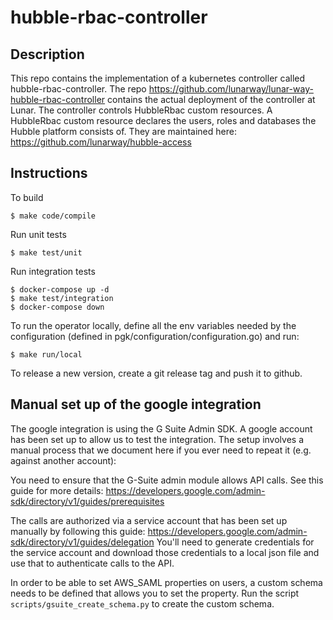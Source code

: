 # hubble-rbac-controller

## Description
This repo contains the implementation of a kubernetes controller called hubble-rbac-controller.
The repo https://github.com/lunarway/lunar-way-hubble-rbac-controller contains the actual deployment of the controller at Lunar.
The controller controls HubbleRbac custom resources. A HubbleRbac custom resource declares the users, roles and databases the Hubble platform consists of. They are maintained here: https://github.com/lunarway/hubble-access

## Instructions
To build
```
$ make code/compile 
```
Run unit tests
```
$ make test/unit 
```
Run integration tests
```
$ docker-compose up -d
$ make test/integration
$ docker-compose down 
```
To run the operator locally, define all the env variables needed by the configuration (defined in pgk/configuration/configuration.go) and run:
```
$ make run/local
```
To release a new version, create a git release tag and push it to github.

## Manual set up of the google integration

The google integration is using the G Suite Admin SDK. A google account has been set up to allow us to test the integration. The setup involves a manual process that we document here if you ever need to repeat it (e.g. against another account):

You need to ensure that the G-Suite admin module allows API calls.
See this guide for more details: https://developers.google.com/admin-sdk/directory/v1/guides/prerequisites  

The calls are authorized via a service account that has been set up manually by following this guide:
https://developers.google.com/admin-sdk/directory/v1/guides/delegation
You'll need to generate credentials for the service account and download those credentials to a local json file and use that to authenticate calls to the API.

In order to be able to set AWS_SAML properties on users, a custom schema needs to be defined that allows you to set the property.
Run the script `scripts/gsuite_create_schema.py` to create the custom schema.

